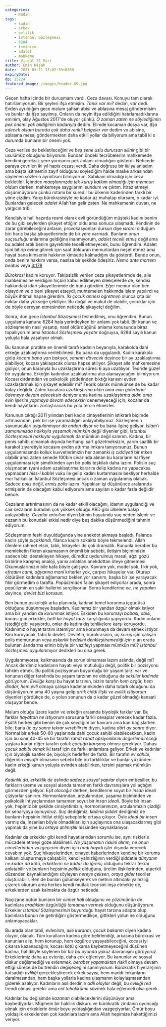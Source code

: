 ```yaml
---
categories: 
    - Kadın
tags: 
    - kadın
    - erkek
    - evlilik
    - İstanbul Sözleşmesi
    - 6284
    - feminizm
    - adalet
    - mahkeme
title: Virgül 21 Mart
author: Emin Reşah
date:  2021-03-21 13:02:39+0300
expiryDate:
dp: 15224
featured_image: /images/header-69.jpg
---
```


Geçen hafta içinde bir duruşmam vardı. Ceza davası. Konuyu tam olarak
hatırlamıyorum. Bir şeyleri ifşa etmişim. *Tanık var mı?* dedim, *var* dedi.
Evden ayrıldığım gece malum şahsın abisi ve ablasına mesaj göndermişim ve
bunlar da *ifşa* sayılmış. Onların da neyin ifşa edildiğini hatırlamadıklarına
eminim, olay Ağustos 2017'de oluyor çünkü. *O zaman zaten ne söylediğimin pek
önemi yok bildiğimin kadarıyla* dedim. Elimde kocaman dosya var, *ifşa edecek
olsam burada çok daha renkli belgeler var* dedim ve abisine, ablasına mesaj
göndermekten daha etkili yollar da biliyorum ama tabii ki o durumda bunların
bir önemi yok. 

Ceza verilse de bekletileceğini ve *beş sene uslu durursan silinir* gibi
bir usulümüz olduğunu biliyorum. Bundan önceki tecrübelerim mahkemede
kendimi gereksiz yere yormanın pek anlamı olmadığını gösterdi. Neticede
paraya çevrilen iki yıl hapis cezası verdi. Daha doğrusu bir *iki yıl*
anladım ama başta işitmemin zayıf olduğunu söylediğim halde maske
arkasından söylenen sözlerin ayrıntısını bilmiyorum. Sabıkam olmadığı için
ceza bekletildi. İçimden *maaşlarınızda tek kuruş katkım olmadığı için
memnun oldum* derken, mahkemeye saygılarımı sundum ve çıktım. İtiraz
etmeyi düşünmüyorum çünkü rotamı bir süredir bu ülkenin kaderinden farklı
bir yöne çizdim. Yargı bürokrasisiyle ne kadar az muhatap olursam, o kadar
iyi. Bunlardan gelecek *adalet* Allah'tan gelir zaten. Ne mahkemenin duvarı, ne
yargıcın tribi. 

Kendisiyle hali hazırda resmi olarak evli göründüğüm müşteki kadını benim
de bu gibi şeylerden şikayet ettiğim oldu ama sonuca ulaşmadı. Kendinin de
zarar görebileceğini anlasın, provokasyonları dursun diye _ısrarcı_
olduğum biri hariç başka şikayetlerimde de bir yere varmadı. Bunların
*onun suçsuzluğu* anlamına geldiğine inanmıyorum, *adalet tecelli etmiş*
değil ama bu adalet artık benim gayretimle tecelli etmeyecek, bunu
öğrendim. Adalet işini bitirip evine gitmek için saat dolduran memurlardan
neşet etmez ama hayat bana kimsenin hakkının kimsede kalmadığını da
gösterdi. Bende onun, onda benim hakkım varsa, nasılsa bir şekilde
ödeşiriz. _Nemo ante mortem beatus_ veya
[3:178](https://www.kuranmeali.com/AyetKarsilastirma.php?sure=3&ayet=178)

*Bürokrasi* kadını koruyor. Takipsizlik verilen ceza şikayetlerimde de,
aile mahkemesine verdiğim hiçbiri kabul edilmeyen dilekçelerde de, kendisi
hakkındaki idari şikayetlerimde de bunu gördüm. Eğer memur olan ben
olsaydım ve o beni şikayet etseydi, muhtemelen hakkımda işlem yapılırdı ve
büyük ihtimal hapse girerdim. *İki çocuk annesi öğretmen* olunca çıta bir
miktar daha yükseğe çekiliyor. Bu doğal ve makul de olabilir, çocuklar
için de böyle cereyan etmesinden neticede şikayetçi değilim. 

Sonra, dün gece *İstanbul Sözleşmesi* feshedilmiş, onu öğrendim. Bunun
uygulama kanunu 6284 hala yerindeyken bir anlamı yok tabii. Bir kanun ve
sözleşmenin nasıl yaşatıp, nasıl öldürdüğünü anlama konusunda biraz
topallıyorum ama *İstanbul Sözleşmesi yaşatır* doğruysa, 6284 sayılı kanun
yoluyla hala yaşatıyor olmalı. 

Bu kanunun pratikte en önemli tarafı kadının beyanıyla, karakolda dahi
erkeğe uzaklaştırma verilebilmesi. Bu bana da uygulandı. Kadın karakola
gidip *kocam bana yan bakıyor, sanırım dövecek* deyince bir ay
uzaklaştırma alabiliyor, kocası yaklaşacak olursa hapse atılıyor. Şikayet
aile mahkemesine gidiyor, onun kararıyla bu uzaklaştırma süresi 6 aya
uzatılıyor. Teoride güzel bir uygulama. Erkeğin kadından uzaklaştırma
alıp alamayacağını bilmiyorum. Kocası dırdırından ve psikolojik
şiddetinden bıktığı karısını evden uzaklaştırmak için şikayet edebilir mi?
Teorik olarak mümkünse de bu kadar kolay değildir. Zaten kocalara
*uzaklaştırma aldın ama evin giderlerini ödemeye devam edeceksin* deniyor
ama kadına *uzaklaştırma aldın ama evin işlerini yapmaya devam edeceksin*
denemeyeceği için, kocalar da kendi hayatlarını zorlaştıracak bu yolu
tercih etmezler. 

Kanunun çıktığı 2011 yılından beri kadın cinayetlerinin istikrarlı
biçimde artmasından, pek bir işe yaramadığını anlayabiliyoruz. Sözleşmenin
savunucuları *uygulanmıyor da ondan* diyor ve bu bana ilginç geliyor.
*İslam'ı zamanımızda hakkıyla yaşamak mümkün değil* diyenler gibi,
*İstanbul Sözleşmesini hakkıyla uygulamak* da mümkün değil sanırım.
Kadına, bir penis sahibi olmamak dışında herhangi şart gözetmeksizin,
yarım saatlik bir karakol ziyaretiyle kocasını evden attırma imkanı
tanıyorsunuz. Bunun uygulanmasında kolluk kuvvetlerimizin her zamanki _iş
ciddiyeti_ bir etken olabilir ama zaten senede 100bin civarında alınan bu
kararların harfiyen uygulanması için şimdikinden ayrı bir polis teşkilatı
daha lazım. Polisin suç oluşmadan (yani adam uzaklaştırma kararını delip
kadına ne yapacaksa yapmadan) _hiss-i kablel vuku_ ile gelip kadını
kurtarmasını bekliyor herhalde mor halkalılar. İstanbul Sözleşmesi
ancak o zaman uygulanmış olacak. Sadece _polis_ değil, _ermiş polis_
lazım. Yaptıkları işi düşününce aralarında ermişlerin de olacağını kabul
ediyorum ama sayıları o kadar fazla değildir bence. 

Cezaların artırılmasının da ne kadar etkili olacağını, idamın uygulandığı ve
sair cezaların buradan çok yüksek olduğu ABD gibi ülkelere bakıp anlayabiliriz.
*Cezalar artırılsın* diyen birinin hayatında suç neden işlenir ve cezanın bu
konudaki etkisi nedir diye beş dakika düşünmediğini tahmin ediyorum. 

Sözleşmenin feshi duyulduğunda yine anekdot akmaya başladı. Falanca kadın şöyle
_pıçaklandı_, filanca kadın sokakta böyle tekmelendi. Allah ölenlere rahmet
etsin, tabii, hikayeler de çok dramatik. Bununla beraber bu memleketin fikren
aksamasının önemli bir sebebi, iletişim biçimimizin sadece bizi destekleyen
hikaye, dümdüz uydurulmuş masal, ağzı gözü birbirine karışmış analoji, yarısı
anlatılan anekdottan öteye gitmemesi. Okumuşlarımızın bile kafa böyle
çalışıyor. Kavram yok, model yok, fikir yok, _efradını cami, ağyarına mani_
kriterler yok, çarpıcı hikayeler var. Oturup öldürülen kadınlara ağlamamız
bekleniyor sanırım, başka bir işe yarayacak fikir görmedim o tarafta.
_Popülizmden_ falan şikayet ediyorlar arada, sonra popülizmin en sakil
hallerini sergiliyorlar. Sonra kendilerine _ee, ne yapalım_ deyince, _devlet
bizi korusun._ 

Ben bunun psikolojik arka planında, kadının temel korunma içgüdüsü
olduğunu düşünmeye başladım. Kadınımız bir yandan _özgür_ olmak istiyor
ama bir yandan da _korunmak_ istiyor. Eskiden bu korumayı _babası, abisi,
kocası_ gibi erkekler, _belli bir hayat tarzı_ karşılığında yapıyordu.
Kadın onların istediği gibi yaşıyordu, onlar da kadını dış
tehlikelere karşı koruyordu. Kadınımız o hayat tarzını istemiyor ama
korunmaya da devam etmek istiyor. Kim koruyacak, tabii ki devlet.
Devletin, bürokrasinin, üç kuruş için çalışan polis memurunun veya
_askerlik bedelini denkleştiremediği için_ o an orada bulunan Jandarma
erinin böyle bir vazifeyi yapması mümkün mü? *İstanbul Sözleşmesi
uygulanmıyor* dedikleri bu olsa gerek. 

Uygulanmıyorsa, kalkmasında da sorun olmaması lazım aslında, değil mi?  Ancak
derdimiz kadınların hayatı veya mutluluğu değil, politik bir pozisyonu tahkim
etmek. Bu politik pozisyonun buyurduğu bir yaşam tarzı var ve konunun diğer
tarafında bu yaşam tarzının ne olduğunu da _seküler kadında_ görüyorum.
*Evliliğe karşı* bu hayat tarzının, bizim tarafın _hem özgür, hem dindar, hem
evli_ olmaya çalışan kadınlarınkinden daha tutarlı olduğunu da düşünüyorum ama
40 yaşına gelip _artık ciddi ilişki ve evlilik istiyorum_ diyenleri gördükçe
de, o yolun sonunun da o kadar _güzel_ olmadığı kanaati oluşuyor bende. 

Malum olduğu üzere kadın ve erkeğin arasında biyolojik farklar var. Bu farklar
_hayattan ne istiyorum_ sorusuna farklı cevaplar verecek kadar fazla. _Eşitlik_
herkes gibi benim de çok sevdiğim bir kavram ama kan bağışlarken bile, bana _üç
ay sonra tekrar verebilirsin_ diyen, kadına _dört ay sonra_ diyor. Normal bir
erkek 50-60 yaşlarında dahi çocuk sahibi olabilecekken, kadın için bu sınır
40-45 ve bir tarafın _rahat rahat opsiyonlarını değerlendireceği_ yaşlara kadar
diğer tarafın _çoluk çocuğa karışmış olması_ gerekiyor. Dahası _çocuk sahibi
olmak_ iki taraf için de farklı anlamlara geliyor. Erkek ve kadınlar için
biyolojik saatler de, biyolojik hedefler de farklı. Bir tarafın _ev sahibi_,
diğerinin _misafir_ olmasının sebebi bile bu farklılıklar ve bunlar yüzünden
kadın erkeği kanun yoluyla evinden atabilirken, tersini yapmak mümkün değil. 

*Kadınlık da, erkeklik de aslında sadece sosyal yapılar* diyen embesiller,
bu farkların üreme ve sosyal alanda tamamen farklı davranışlara yol
açtığını görmezden geliyor. _Eşit olacağız_ derken, kendilerine soyut bir
_insan_ ideali çiziyorlar sanırım. Hormonlarından, arzularından, yaşama
biçiminden ve psikolojik ihtiyaçlarından tamamen soyut bir _insan ideali._
Böyle bir insan yok, hepimiz bir şekilde cinsiyetimizin, hormonlarımızın,
arzularımızın çizdiği bir senaryoyu oynuyoruz. _Suç_ dediğimiz, _kadına
şiddet_ dediğimiz de bunların hepsinin ihtilat ettiği sebeplerle ortaya
çıkıyor. Öyle _ideal bir insan_ varmış da, insanları böyle olmadıkları
için suçlayınca ona ulaşacaklarmış gibi yapmak da yine bu _ortaya
atılmışlık_ hissinden kaynaklanıyor. 

Kadınlar da erkekler gibi kendi hayatlarından sorumlu ise, aynı risklerle
mücadele etmeyi göze alabilmeli. *Ne yaşamanın riskini alırım, ne onun
nimetlerinden vazgeçerim* diyen için _hadi hayırlı işler_ dışında verecek
cevabım yok. Suç hikayelerinden, cinayet haberlerinden kendine bir koruma
kalkanı oluşturmaya çalışabilir, kendi yalnızlığının verdiği şiddetle _dünyanın
ne kadar da kötü, erkeklerin ne kadar da iğrenç_ olduğunu tekrar tekrar
anlatabilir ve bunların hepsinin _politik_ olduğunu, üretim ilişkilerinden,
ataerkil düzenden kaynaklandığını söyleyen _nereye çeksen, oraya gider_
teoriler oluşturabilir. Ben de bunları gülümseyerek ve metnin altındaki
yalnızlığı çizerek okurum ama herkes kendi mutlak teorisini inşa etmekte de,
erkeklerden uzak kalmakta da özgür neticede. 

Naçizane bütün bunların bir _cinnet hali_ olduğunu ve _çözümünün_ de
kadınlara _aradıkları özgürlüğü tamamen vermek_ olduğunu düşünüyorum.
Erkekler *İstanbul Sözleşmesinin* buyurduğu hayat tarzına adapte olup,
kadınlara bunun ne getirdiğini göstermedikçe, gittikleri yolun ne olduğunu
anlamayacaklar.

Bu arada olan tabii, *evlenirim, aile kurarım, çocuk bakarım* diyen kadına
oluyor, olacak. Tüm kuralların kadına göre belirlendiği, arkasına bürokrasi ve
kanunları alıp, hem korunup, hem özgürce yaşayabileceğini, kocası iyi çıkarsa
kazanacağını, kocası kötü çıkarsa kaybetmeyeceğini düşünen kadına, hal diliyle
söylenen bir *biz bu oyunda yokuz* davranışını görüyoruz. Erkeklerimiz daha az
evlenip, daha çok eğleniyor. Bu kanunlar ve sosyal diskur değişmediği ve
*evlenmek, beraber yaşamaktan riskli* olmaya devam ettiği sürece de bu trendin
değişeceğini sanmıyorum.  Bürokratik hiyerarşinin kutsadığı _evliliği_
gerçekleştirecek erkek sayısı, hem maddi imkanların daralmasından, hem başka
yollarla kadına ulaşmanın kolaylaşmasından giderek azalıyor. Kadınların asıl
derdinin _adli olaylar_ değil, bu _evliliği red_ trendi olması gerekir ama
_eril tahakküme_ sövmek hala eğlenceli olsa gerek. 

Kadınlar bu değişimde *kazanan* olabileceklerini düşünüyor ama
kaybediyorlar. Müphem bir haklılık diskuru ve bürokratik zindanın oyuncağı
olmak için erkeklerin ömür boyu yoldaşlığından vazgeçiyorlar. Ömür boyu
yoldaşlık erkeklerden çok kadınlara lazım ama Allah hepimize hakettiğimizi
veriyor. 
